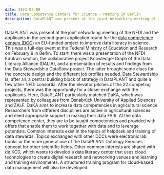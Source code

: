 ```yaml
---
date: 2023-02-09
title: Data Competence Centers for Science - Meeting in Berlin
description: DataPLANT was present at the joint networking meeting of the NFDI and the applicants in the second grant application round for the data competence centers (DCC) an EU-funded project to improve data literacy in science. This was a full-day event at the Federal Ministry of Education and Research on February 9 in Berlin. To start, there was a presentation of the NFDI Edutrain section, the collaborative project Knowledge-Graph of the Data Literacy Alliance (DALIA), and a presentation...
---
```

DataPLANT was present at the joint networking meeting of the NFDI and the applicants in the second grant application round for the [data competence centers (DCC)](https://www.bildung-forschung.digital/digitalezukunft/de/wissen/Datenkompetenzen/datenkompetenzzentren_f%C3%BCr_die_wissenschaft_ordner/datenkompetenzzentren_fuer_die_wissenschaft_node.html) an EU-funded project to improve data literacy in science. This was a full-day event at the Federal Ministry of Education and Research on February 9 in Berlin. To start, there was a presentation of the NFDI Edutrain section, the collaborative project Knowledge-Graph of the Data Literacy Alliance (DALIA), and a presentation of results and findings from the Data Stewardship DataStew project. The latter brought some clues for the concrete design and the different job profiles needed. Data Stewardship is, after all, a central building block of strategy in DataPLANT and quite a few other NFDI consortia.  After the elevator pitches of the 22 competing projects, there was the opportunity for a closer exchange with the applicants. Here, DataPLANT particularly matched DaKA, which was represented by colleagues from Osnabrück University of Applied Sciences and ZALF. DaKA aims to increase data competencies in agricultural science. Researchers from different disciplines are active in agricultural sciences and need appropriate support in making their data FAIR. At the data competence center, they are to be taught competencies and provided with offers that enable them to work together with data and to leverage potentials. Common interests exist in the topics of helpdesk and training of data stewards. Topics exchanged with other DCCs were electronic lab books or the more general use of the DataPLANT Ontology Services concept for other scientific fields. Other common interests are shared with de.KCD, which wants to develop a data literacy center that uses cloud technologies to create digital research and networking venues and learning and training environments. A structured training program for cloud-based data management will also be developed. 
